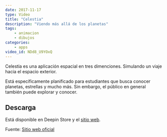 ```yaml
---
date: 2017-11-17
type: Video
title: "Celestia"
description: "Viendo más allá de los planetas"
tags:
    - animacion
    - dibujos
categories:
    - apps
video_id: NDd8_U9YOxQ
---
```


Celestia es una aplicación espacial en tres dimenciones. Simulando un viaje hacia el espacio exterior.

Está específicamente planificado para estudiantes que busca conocer planetas, estrellas y mucho más. Sin embargo, el público en general también puede explorar y conocer.

## Descarga

Está disponible en Deepin Store y el [sitio web](https://celestiaproject.net/).

Fuente: [Sitio web oficial](https://celestiaproject.net/)
